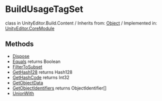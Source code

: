 # BuildUsageTagSet
class in UnityEditor.Build.Content
 / Inherits from: <a href="https://docs.unity3d.com/6000.0/Documentation/ScriptReference/Object.html">Object</a> / Implemented in: <a href="https://docs.unity3d.com/6000.0/Documentation/ScriptReference/UnityEditor.CoreModule.html">UnityEditor.CoreModule</a>

## Methods
- <a href="https://docs.unity3d.com/6000.0/Documentation/ScriptReference/BuildUsageTagSet.Dispose.html">Dispose</a>
- <a href="https://docs.unity3d.com/6000.0/Documentation/ScriptReference/BuildUsageTagSet.Equals.html">Equals</a> returns Boolean
- <a href="https://docs.unity3d.com/6000.0/Documentation/ScriptReference/BuildUsageTagSet.FilterToSubset.html">FilterToSubset</a>
- <a href="https://docs.unity3d.com/6000.0/Documentation/ScriptReference/BuildUsageTagSet.GetHash128.html">GetHash128</a> returns Hash128
- <a href="https://docs.unity3d.com/6000.0/Documentation/ScriptReference/BuildUsageTagSet.GetHashCode.html">GetHashCode</a> returns Int32
- <a href="https://docs.unity3d.com/6000.0/Documentation/ScriptReference/BuildUsageTagSet.GetObjectData.html">GetObjectData</a>
- <a href="https://docs.unity3d.com/6000.0/Documentation/ScriptReference/BuildUsageTagSet.GetObjectIdentifiers.html">GetObjectIdentifiers</a> returns ObjectIdentifier[]
- <a href="https://docs.unity3d.com/6000.0/Documentation/ScriptReference/BuildUsageTagSet.UnionWith.html">UnionWith</a>
